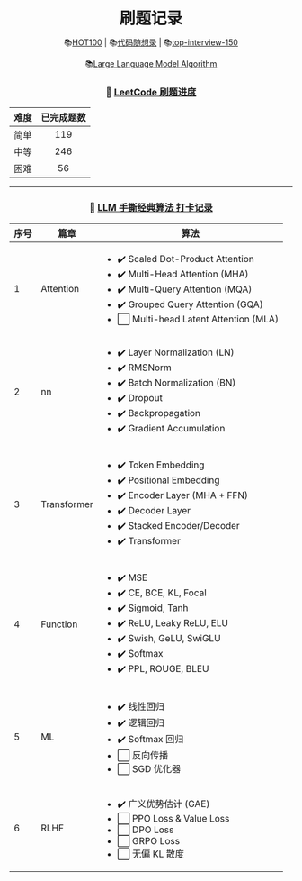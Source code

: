 <div align="center">
  <h1 style="margin-bottom: 0;">刷题记录</h1>
  <p>
    📚<a href="https://leetcode.cn/studyplan/top-100-liked/" target="_blank">HOT100</a> | 
    📚<a href="https://programmercarl.com/" target="_blank">代码随想录</a> |
    📚<a href="https://leetcode.cn/studyplan/top-interview-150/" target="_blank">top-interview-150</a>
  </p>
  <p>
    📚<a href="https://hwcoder.top/Manual-Coding-1" target="_blank">Large Language Model Algorithm</a>
  </p>
</div>

<div align="center">

### 📝 [LeetCode 刷题进度](https://leetcode.cn/)

| 难度 | 已完成题数 |
| :--: | :--------: |
| 简单 |    119    |
| 中等 |    246    |
| 困难 |     56     |

---


### 📝 [LLM 手撕经典算法 打卡记录](https://hwcoder.top/Manual-Coding-1)

| 序号 | 篇章                                                      | 算法                                                                                                 |
| ---- | ------------------------------------------------------------- | -------------------------------------------------------------------------------------------------------- |
| 1    | Attention            | <ul><li>✔️ Scaled Dot-Product Attention</li><li>✔️ Multi-Head Attention (MHA)</li><li>✔️ Multi-Query Attention (MQA)</li><li>✔️ Grouped Query Attention (GQA)</li><li>⬜ Multi-head Latent Attention (MLA)</li></ul> |
| 2    | nn             | <ul><li>✔️ Layer Normalization (LN)</li><li>✔️ RMSNorm</li><li>✔️ Batch Normalization (BN)</li><li>✔️ Dropout</li><li>✔️ Backpropagation</li><li>✔️ Gradient Accumulation</li></ul> |
| 3    | Transformer          | <ul><li>✔️ Token Embedding</li><li>✔️ Positional Embedding</li><li>✔️ Encoder Layer (MHA + FFN)</li><li>✔️ Decoder Layer</li><li>✔️ Stacked Encoder/Decoder</li><li>✔️ Transformer</li></ul> |
| 4    | Function             | <ul><li>✔️ MSE</li><li>✔️ CE, BCE, KL, Focal</li><li>✔️ Sigmoid, Tanh</li><li>✔️ ReLU, Leaky ReLU, ELU</li><li>✔️ Swish, GeLU, SwiGLU</li><li>✔️ Softmax</li><li>✔️ PPL, ROUGE, BLEU</li></ul> |
| 5    | ML            | <ul><li>✔️ 线性回归</li><li>✔️ 逻辑回归</li><li>✔️ Softmax 回归</li><li>⬜ 反向传播</li><li>⬜ SGD 优化器</li></ul> |
| 6    | RLHF                 | <ul><li>✔️ 广义优势估计 (GAE)</li><li>⬜ PPO Loss & Value Loss</li><li>⬜ DPO Loss</li><li>⬜ GRPO Loss</li><li>⬜ 无偏 KL 散度</li></ul> |